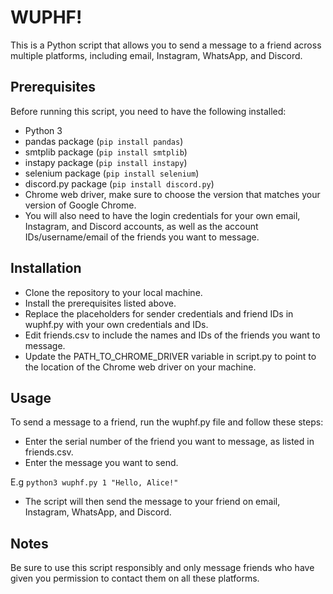 # WUPHF!

This is a Python script that allows you to send a message to a friend across multiple platforms, including email, Instagram, WhatsApp, and Discord.

## Prerequisites
Before running this script, you need to have the following installed:

- Python 3
- pandas package (```pip install pandas```)
- smtplib package (```pip install smtplib```)
- instapy package (```pip install instapy```)
- selenium package (```pip install selenium```)
- discord.py package (```pip install discord.py```)
- Chrome web driver, make sure to choose the version that matches your version of Google Chrome.
- You will also need to have the login credentials for your own email, Instagram, and Discord accounts, as well as the account IDs/username/email of the friends you want to message.

## Installation
- Clone the repository to your local machine.
- Install the prerequisites listed above.
- Replace the placeholders for sender credentials and friend IDs in wuphf.py with your own credentials and IDs.
- Edit friends.csv to include the names and IDs of the friends you want to message.
- Update the PATH_TO_CHROME_DRIVER variable in script.py to point to the location of the Chrome web driver on your machine.

## Usage
To send a message to a friend, run the wuphf.py file and follow these steps:

- Enter the serial number of the friend you want to message, as listed in friends.csv.
- Enter the message you want to send.

E.g ```python3 wuphf.py 1 "Hello, Alice!"```

- The script will then send the message to your friend on email, Instagram, WhatsApp, and Discord.

## Notes

Be sure to use this script responsibly and only message friends who have given you permission to contact them on all these platforms.

